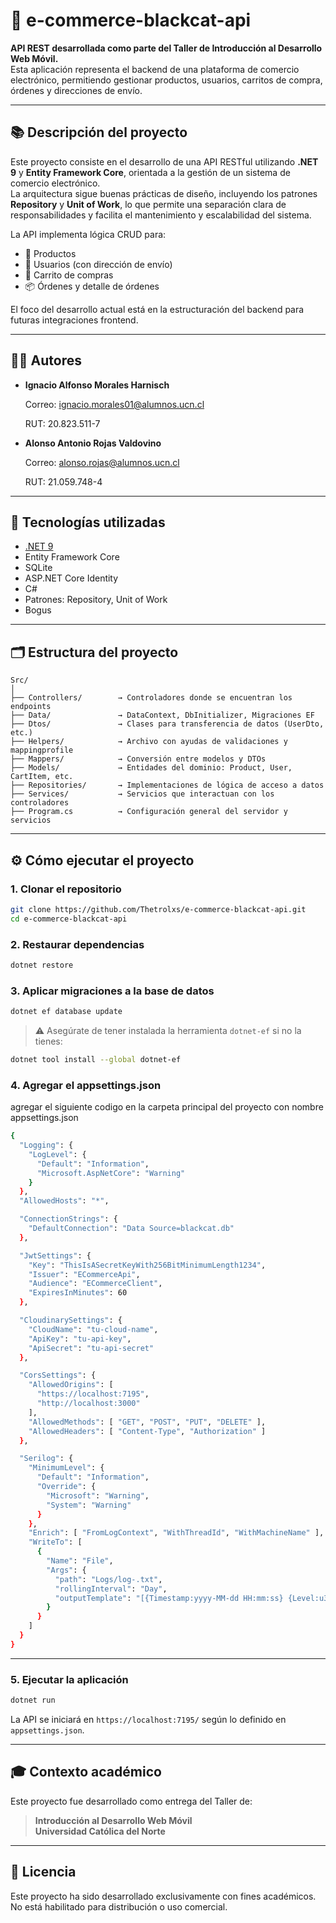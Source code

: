 # 🛒 e-commerce-blackcat-api

**API REST desarrollada como parte del Taller de Introducción al Desarrollo Web Móvil.**  
Esta aplicación representa el backend de una plataforma de comercio electrónico, permitiendo gestionar productos, usuarios, carritos de compra, órdenes y direcciones de envío.

---

## 📚 Descripción del proyecto

Este proyecto consiste en el desarrollo de una API RESTful utilizando **.NET 9** y **Entity Framework Core**, orientada a la gestión de un sistema de comercio electrónico.  
La arquitectura sigue buenas prácticas de diseño, incluyendo los patrones **Repository** y **Unit of Work**, lo que permite una separación clara de responsabilidades y facilita el mantenimiento y escalabilidad del sistema.

La API implementa lógica CRUD para:

- 🧴 Productos
- 👤 Usuarios (con dirección de envío)
- 🛒 Carrito de compras
- 📦 Órdenes y detalle de órdenes

El foco del desarrollo actual está en la estructuración del backend para futuras integraciones frontend.

---

## 🧑‍💻 Autores

- **Ignacio Alfonso Morales Harnisch**

    Correo: ignacio.morales01@alumnos.ucn.cl
  
    RUT: 20.823.511-7
  
- **Alonso Antonio Rojas Valdovino**

    Correo: alonso.rojas@alumnos.ucn.cl

    RUT: 21.059.748-4
---

## 🧱 Tecnologías utilizadas

- [.NET 9](https://learn.microsoft.com/en-us/dotnet/core/whats-new/dotnet-9)
- Entity Framework Core
- SQLite
- ASP.NET Core Identity
- C#
- Patrones: Repository, Unit of Work
- Bogus

---

## 🗂️ Estructura del proyecto

```
Src/
│
├── Controllers/        → Controladores donde se encuentran los endpoints
├── Data/               → DataContext, DbInitializer, Migraciones EF
├── Dtos/               → Clases para transferencia de datos (UserDto, etc.)
├── Helpers/            → Archivo con ayudas de validaciones y mappingprofile
├── Mappers/            → Conversión entre modelos y DTOs
├── Models/             → Entidades del dominio: Product, User, CartItem, etc.
├── Repositories/       → Implementaciones de lógica de acceso a datos
├── Services/           → Servicios que interactuan con los controladores
├── Program.cs          → Configuración general del servidor y servicios
```

---

## ⚙️ Cómo ejecutar el proyecto

### 1. Clonar el repositorio

```bash
git clone https://github.com/Thetrolxs/e-commerce-blackcat-api.git
cd e-commerce-blackcat-api
```

### 2. Restaurar dependencias

```bash
dotnet restore
```

### 3. Aplicar migraciones a la base de datos

```bash
dotnet ef database update
```

> ⚠️ Asegúrate de tener instalada la herramienta `dotnet-ef` si no la tienes:
```bash
dotnet tool install --global dotnet-ef
```
### 4. Agregar el appsettings.json
agregar el siguiente codigo en la carpeta principal del proyecto con nombre appsettings.json
```bash
{
  "Logging": {
    "LogLevel": {
      "Default": "Information",
      "Microsoft.AspNetCore": "Warning"
    }
  },
  "AllowedHosts": "*",

  "ConnectionStrings": {
    "DefaultConnection": "Data Source=blackcat.db"
  },

  "JwtSettings": {
    "Key": "ThisIsASecretKeyWith256BitMinimumLength1234", 
    "Issuer": "ECommerceApi",
    "Audience": "ECommerceClient",
    "ExpiresInMinutes": 60
  },

  "CloudinarySettings": {
    "CloudName": "tu-cloud-name",
    "ApiKey": "tu-api-key",
    "ApiSecret": "tu-api-secret"
  },

  "CorsSettings": {
    "AllowedOrigins": [
      "https://localhost:7195",
      "http://localhost:3000"
    ],
    "AllowedMethods": [ "GET", "POST", "PUT", "DELETE" ],
    "AllowedHeaders": [ "Content-Type", "Authorization" ]
  },

  "Serilog": {
    "MinimumLevel": {
      "Default": "Information",
      "Override": {
        "Microsoft": "Warning",
        "System": "Warning"
      }
    },
    "Enrich": [ "FromLogContext", "WithThreadId", "WithMachineName" ],
    "WriteTo": [
      {
        "Name": "File",
        "Args": {
          "path": "Logs/log-.txt",
          "rollingInterval": "Day",
          "outputTemplate": "[{Timestamp:yyyy-MM-dd HH:mm:ss} {Level:u3}] {Message:lj}{NewLine}{Exception}"
        }
      }
    ]
  }
}

```
---
### 5. Ejecutar la aplicación

```bash
dotnet run
```

La API se iniciará en `https://localhost:7195/` según lo definido en `appsettings.json`.

---

## 🎓 Contexto académico

Este proyecto fue desarrollado como entrega del Taller de:
> **Introducción al Desarrollo Web Móvil**  
> **Universidad Católica del Norte**

---

## 📝 Licencia

Este proyecto ha sido desarrollado exclusivamente con fines académicos.  
No está habilitado para distribución o uso comercial.
